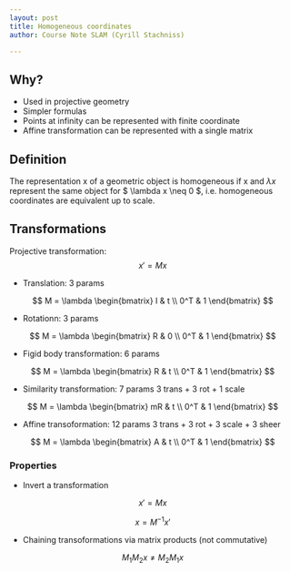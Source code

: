 ```yaml
---
layout: post
title: Homogeneous coordinates
author: Course Note SLAM (Cyrill Stachniss)

---
```



## Why?
 - Used in projective geometry
 - Simpler formulas
 - Points at infinity can be represented with finite coordinate
 - Affine transformation can be represented with a single matrix

## Definition
The representation x of a geometric object is homogeneous if x and $\lambda x$ represent the same object for $ \lambda x \neq 0 $, i.e. homogeneous coordinates are equivalent up to scale.


## Transformations
Projective transformation:
$$
x' = M x
$$


- Translation: 3 params

$$
M = \lambda
\begin{bmatrix}
I   & t \\
0^T & 1
\end{bmatrix}
$$

- Rotationn: 3 params

$$
M = \lambda
\begin{bmatrix}
R & 0 \\
0^T & 1
\end{bmatrix}
$$


- Figid body transformation: 6 params

$$
M = \lambda
\begin{bmatrix}
R & t \\
0^T & 1 
\end{bmatrix}
$$


- Similarity transformation: 7 params
3 trans + 3 rot + 1 scale

$$
M = \lambda
\begin{bmatrix}
mR & t \\
0^T & 1
\end{bmatrix}
$$

- Affine transoformation: 12 params
3 trans + 3 rot + 3 scale + 3 sheer

$$
M = \lambda
\begin{bmatrix}
A & t \\
0^T & 1
\end{bmatrix}
$$



### Properties

 - Invert a transformation

$$
x' = M x
$$

$$
x = M^{-1} x'
$$

 - Chaining transoformations via matrix products (not commutative)

$$
M_1 M_2 x \neq M_2 M_1 x
$$

